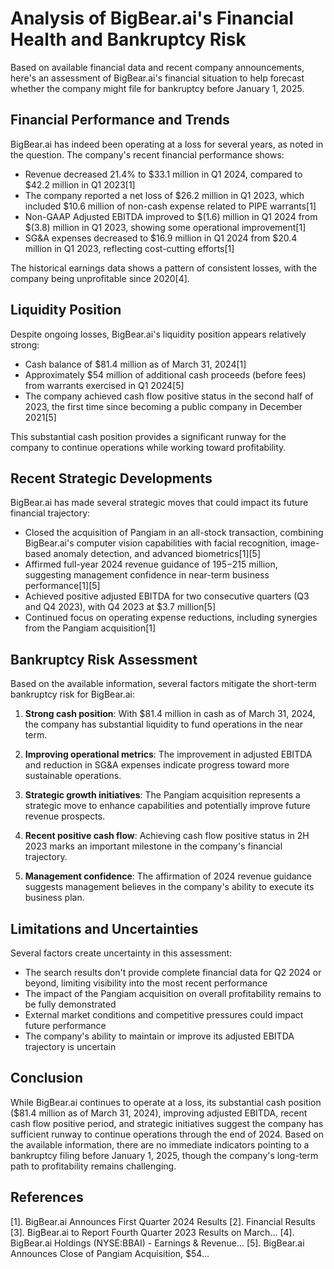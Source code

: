# Analysis of BigBear.ai's Financial Health and Bankruptcy Risk

Based on available financial data and recent company announcements, here's an assessment of BigBear.ai's financial situation to help forecast whether the company might file for bankruptcy before January 1, 2025.

## Financial Performance and Trends

BigBear.ai has indeed been operating at a loss for several years, as noted in the question. The company's recent financial performance shows:

- Revenue decreased 21.4% to $33.1 million in Q1 2024, compared to $42.2 million in Q1 2023[1]
- The company reported a net loss of $26.2 million in Q1 2023, which included $10.6 million of non-cash expense related to PIPE warrants[1]
- Non-GAAP Adjusted EBITDA improved to $(1.6) million in Q1 2024 from $(3.8) million in Q1 2023, showing some operational improvement[1]
- SG&A expenses decreased to $16.9 million in Q1 2024 from $20.4 million in Q1 2023, reflecting cost-cutting efforts[1]

The historical earnings data shows a pattern of consistent losses, with the company being unprofitable since 2020[4].

## Liquidity Position

Despite ongoing losses, BigBear.ai's liquidity position appears relatively strong:

- Cash balance of $81.4 million as of March 31, 2024[1]
- Approximately $54 million of additional cash proceeds (before fees) from warrants exercised in Q1 2024[5]
- The company achieved cash flow positive status in the second half of 2023, the first time since becoming a public company in December 2021[5]

This substantial cash position provides a significant runway for the company to continue operations while working toward profitability.

## Recent Strategic Developments

BigBear.ai has made several strategic moves that could impact its future financial trajectory:

- Closed the acquisition of Pangiam in an all-stock transaction, combining BigBear.ai's computer vision capabilities with facial recognition, image-based anomaly detection, and advanced biometrics[1][5]
- Affirmed full-year 2024 revenue guidance of $195-$215 million, suggesting management confidence in near-term business performance[1][5]
- Achieved positive adjusted EBITDA for two consecutive quarters (Q3 and Q4 2023), with Q4 2023 at $3.7 million[5]
- Continued focus on operating expense reductions, including synergies from the Pangiam acquisition[1]

## Bankruptcy Risk Assessment

Based on the available information, several factors mitigate the short-term bankruptcy risk for BigBear.ai:

1. **Strong cash position**: With $81.4 million in cash as of March 31, 2024, the company has substantial liquidity to fund operations in the near term.

2. **Improving operational metrics**: The improvement in adjusted EBITDA and reduction in SG&A expenses indicate progress toward more sustainable operations.

3. **Strategic growth initiatives**: The Pangiam acquisition represents a strategic move to enhance capabilities and potentially improve future revenue prospects.

4. **Recent positive cash flow**: Achieving cash flow positive status in 2H 2023 marks an important milestone in the company's financial trajectory.

5. **Management confidence**: The affirmation of 2024 revenue guidance suggests management believes in the company's ability to execute its business plan.

## Limitations and Uncertainties

Several factors create uncertainty in this assessment:

- The search results don't provide complete financial data for Q2 2024 or beyond, limiting visibility into the most recent performance
- The impact of the Pangiam acquisition on overall profitability remains to be fully demonstrated
- External market conditions and competitive pressures could impact future performance
- The company's ability to maintain or improve its adjusted EBITDA trajectory is uncertain

## Conclusion

While BigBear.ai continues to operate at a loss, its substantial cash position ($81.4 million as of March 31, 2024), improving adjusted EBITDA, recent cash flow positive period, and strategic initiatives suggest the company has sufficient runway to continue operations through the end of 2024. Based on the available information, there are no immediate indicators pointing to a bankruptcy filing before January 1, 2025, though the company's long-term path to profitability remains challenging.

## References

[1]. BigBear.ai Announces First Quarter 2024 Results
[2]. Financial Results
[3]. BigBear.ai to Report Fourth Quarter 2023 Results on March...
[4]. BigBear.ai Holdings (NYSE:BBAI) - Earnings & Revenue...
[5]. BigBear.ai Announces Close of Pangiam Acquisition, $54...